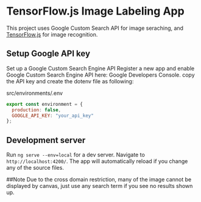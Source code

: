 # TensorFlow.js Image Labeling App
This project uses Google Custom Search API for image seraching, and
[TensorFlow.js](https://js.tensorflow.org) for image recognition.

## Setup Google API key

Set up a Google Custom Search Engine API
Register a new app and enable Google Custom Search Engine API here: Google Developers Console. copy the API key and create the dotenv file as following: 

src/environments/.env

```javascript
export const environment = {
  production: false,
  GOOGLE_API_KEY: "your_api_key"
};
```

## Development server

Run `ng serve --env=local` for a dev server. Navigate to `http://localhost:4200/`. The app will automatically reload if you change any of the source files.


##Note
Due to the cross domain restriction, many of the image cannot be displayed by canvas, just use any search term if you see no results shown up.